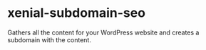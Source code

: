 # xenial-subdomain-seo
Gathers all the content for your WordPress website and creates a subdomain with the content.
